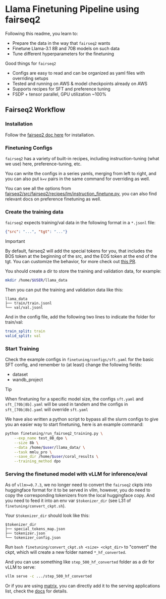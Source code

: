 # Llama Finetuning Pipeline using fairseq2

Following this readme, you learn to:
* Prepare the data in the way that `fairseq2` wants
* Finetune Llama-3.1 8B and 70B models on such data
* Tune different hyperparameters for the finetuning

Good things for `fairseq2`
* Configs are easy to read and can be organized as yaml files with overriding setups
* Tested and running on AWS & model checkpoints already on AWS
* Supports recipes for SFT and preference tuning
* FSDP + tensor parallel, GPU utilization ~100%

## Fairseq2 Workflow

### Installation
Follow the [fairseq2 doc here](https://facebookresearch.github.io/fairseq2/stable/getting_started/installation/index.html) for installation.

### Finetuning Configs
`fairseq2` has a variety of built-in recipes, including instruction-tuning (what we use)
here, preference-tuning, etc.

You can write the configs in a series yamls, merging from left to right, and you can
also put `k=v` pairs in the same command for overriding as well.

You can see all the options from [fairseq2/src/fairseq2/recipes/lm/instruction_finetune.py](https://github.com/facebookresearch/fairseq2/blob/main/src/fairseq2/recipes/lm/instruction_finetune.py), you can also find relevant docs on preference finetuning as well.


### Create the training data
`fairseq2` expects training/val data in the following format in a `*.jsonl` file:
```json
{"src": "...", "tgt": "..."}
```

> [!IMPORTANT]
> By default, fairseq2 will add the special tokens for you, that includes the BOS token at the beginning of the src, and the EOS token at the end of the tgt. You can customize the behavior, for more check out [this PR](https://github.com/facebookresearch/fairseq2/pull/846).

You should create a dir to store the training and validation data, for example:
```bash
mkdir /home/$USER/llama_data
```

Then you can put the training and validation data like this:
```text
llama_data
├── train/train.jsonl
└── val/val.jsonl
```

And in the config file, add the following two lines to indicate the folder for train/val:
```yaml
train_split: train
valid_split: val
```

### Start Training
Check the example configs in `finetuning/configs/sft.yaml` for the basic SFT config, and
remember to (at least) change the following fields:
* dataset
* wandb_project

> [!TIP]
> When finetuning for a specific model size, the configs `sft.yaml` and `sft_[70b|8b].yaml`
> will be used in tandem and the configs in `sft_[70b|8b].yaml` will override `sft.yaml`

We have also written a python script to bypass all the slurm configs to give you an
easier way to start finetuning, here is an example command:
```bash
python finetuning/run_fairseq2_training.py \
    --exp_name test_8B_dpo \
    --size 8b \
    --data /home/$user/llama_data/ \
    --task mmlu_pro \
    --save_dir /home/$user/coral_results \
    --training_method dpo
```

### Serving the finetuned model with vLLM for inference/eval
As of `vllm>=0.7.3`, we no longer need to convert the `fairseq2` ckpts into huggingface
format for it to be served in vllm, however, you do need to copy the corresponding
tokenizers from the local huggingface copy. And you need to feed it into an env var
`$tokenizer_dir` (see L31 of `finetuning/convert_ckpt.sh`).

Your `$tokenizer_dir` should look like this:
```
$tokenizer_dir
├── special_tokens_map.json
├── tokenizer.json
└── tokenizer_config.json
```

Run `bash finetuning/convert_ckpt.sh <size> <ckpt_dir>` to "convert" the ckpt, which
will create a new folder named `*_hf_converted`.

And you can use something like `step_500_hf_converted` folder as a dir for vLLM to serve:
```bash
vllm serve -c .../step_500_hf_converted
```

Or if you are using [matrix](https://github.com/facebookresearch/matrix), you can
directly add it to the serving applications list, check the
[docs](https://github.com/facebookresearch/matrix?tab=readme-ov-file#incremental-deployment) for details.
